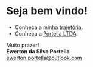 # Seja bem vindo!

- Conheça a minha [trajetória](trajetoria/README.md).
- Conheça a [Portella LTDA](https://portella-ltda.github.io/).

Muito prazer!\
**Ewerton da Silva Portella**\
[ewerton.portella@outlook.com](mailto:ewerton.portella@outlook.com)

<script src="blockquote.js"></script>